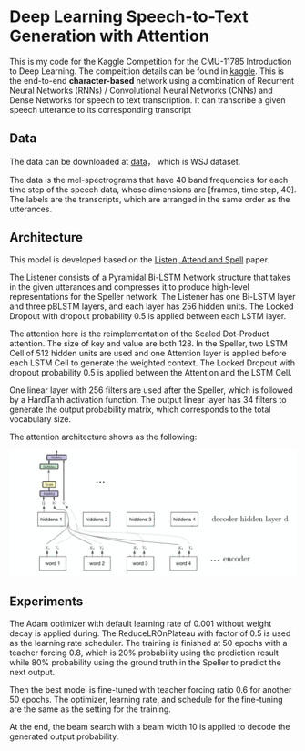 # Deep Learning Speech-to-Text Generation with Attention

This is my code for the Kaggle Competition for the CMU-11785 Introduction to Deep Learning. The compeittion details can be found in [kaggle](https://www.kaggle.com/c/11-785-s20-hw4p2). This is the end-to-end **character-based** network using a combination of Recurrent Neural Networks (RNNs) / Convolutional Neural Networks (CNNs) and Dense Networks for speech to text transcription. It can transcribe a given speech utterance to its corresponding transcript

## Data

The data can be downloaded at [data](https://www.kaggle.com/c/11-785-s20-hw4p2/data)， which is WSJ dataset.

The data is the mel-spectrograms that have 40 band frequencies for each time step of the speech data, whose dimensions are [frames, time step, 40]. The labels are the transcripts, which are arranged in the same order as the utterances.

## Architecture

This model is developed based on the [Listen, Attend and Spell](https://arxiv.org/pdf/1508.01211.pdf) paper.

The Listener consists of a Pyramidal Bi-LSTM Network structure that takes in the given utterances and compresses it to produce high-level representations for the Speller network. The Listener has one Bi-LSTM layer and three pBLSTM layers, and each layer has 256 hidden units. The Locked Dropout with dropout probability 0.5 is applied between each LSTM layer.


The attention here is the reimplementation of the Scaled Dot-Product attention. The size of key and value are both 128. In the Speller, two LSTM Cell of 512 hidden units are used and one Attention layer is applied before each LSTM Cell to generate the weighted context. The Locked Dropout with dropout probability 0.5 is applied between the Attention and the LSTM Cell.

One linear layer with 256 filters are used after the Speller, which is followed by a HardTanh activation function. The output linear layer has 34 filters to generate the output probability matrix, which corresponds to the total vocabulary size.

The attention architecture shows as the following:

![figure](attention.png) 

## Experiments

The Adam optimizer with default learning rate of 0.001 without weight decay is applied during. The ReduceLROnPlateau with factor of 0.5 is used as the learning rate scheduler. The training is finished at 50 epochs with a teacher forcing 0.8, which is 20% probability using the prediction result while 80% probability using the ground truth in the Speller to predict the next output.

Then the best model is fine-tuned with teacher forcing ratio 0.6 for another 50 epochs. The optimizer, learning rate, and schedule for the fine-tuning are the same as the setting for the training.

At the end, the beam search with a beam width 10 is applied to decode the generated output probability.
